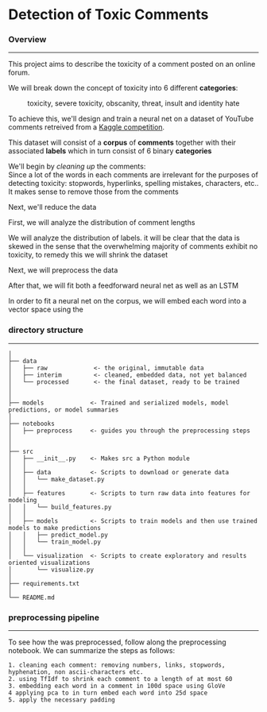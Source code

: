 # Detection of Toxic Comments

### Overview
------------

This project aims to describe the toxicity of a comment posted on an online forum.

We will break down the concept of toxicity into 6 different __categories__:

<center>
toxicity, severe toxicity, obscanity, threat, insult and identity hate
</center>


To achieve this, we'll design and train a neural net on a dataset of YouTube comments retreived from a [Kaggle competition](https://www.kaggle.com/c/jigsaw-toxic-comment-classification-challenge/data).  

This dataset will consist of a __corpus__ of  __comments__ together with their associated __labels__ which in turn consist of 6 binary  __categories__

We'll begin by _cleaning up_ the comments:  
Since a lot of the words in each comments are irrelevant for the purposes of detecting toxicity: stopwords, hyperlinks, spelling mistakes, characters, etc.. It makes sense to remove those from the comments

Next, we'll reduce the data

First, we will analyze the distribution of comment lengths 

We will analyze the distribution of labels. it will be clear that the data is skewed in the sense that the overwhelming majority of comments exhibit no toxicity, to remedy this we will shrink the dataset


Next, we will preprocess the data

After that, we will fit both a feedforward neural net as well as an LSTM

In order to fit a neural net on the corpus, we will embed each word into a vector space using the 


### directory structure
------------


```
│
├── data
│   ├── raw             <- the original, immutable data
│   ├── interim         <- cleaned, embedded data, not yet balanced
│   └── processed       <- the final dataset, ready to be trained
│
│
├── models             <- Trained and serialized models, model predictions, or model summaries
│
├── notebooks
│   ├── preprocess     <- guides you through the preprocessing steps   
│
│
├── src 
│   ├── __init__.py    <- Makes src a Python module
│   │
│   ├── data           <- Scripts to download or generate data
│   │   └── make_dataset.py
│   │
│   ├── features       <- Scripts to turn raw data into features for modeling
│   │   └── build_features.py
│   │
│   ├── models         <- Scripts to train models and then use trained models to make predictions                 
│   │   ├── predict_model.py
│   │   └── train_model.py
│   │
│   └── visualization  <- Scripts to create exploratory and results oriented visualizations
│       └── visualize.py
│
├── requirements.txt
│   
└── README.md          
```


### preprocessing pipeline
------------
To see how the was preprocessed, follow along the preprocessing notebook. We can summarize the steps as follows:

```
1. cleaning each comment: removing numbers, links, stopwords, hyphenation, non ascii-characters etc.  
2. using TfIdf to shrink each comment to a length of at most 60
3. embedding each word in a comment in 100d space using GloVe
4 applying pca to in turn embed each word into 25d space
5. apply the necessary padding




```


